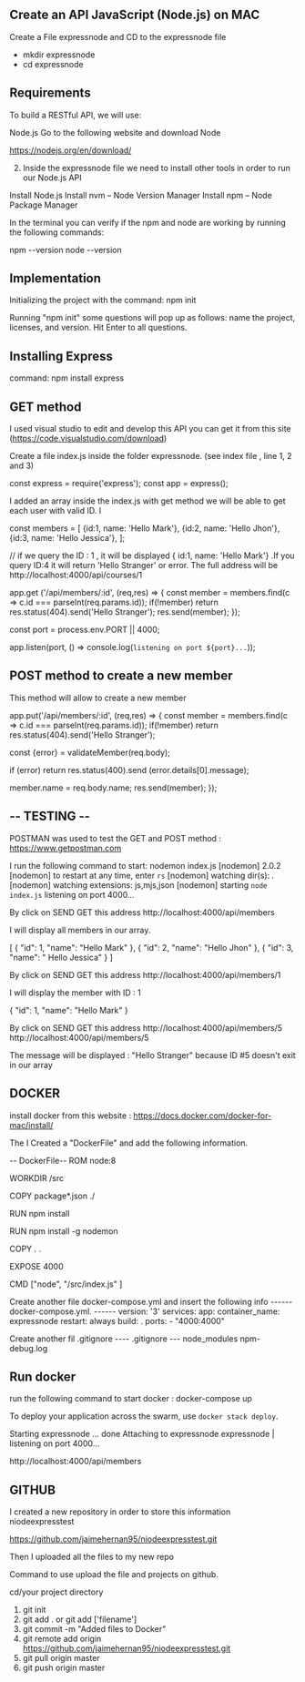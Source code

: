 Create an API JavaScript (Node.js) on MAC
----------------------------------
 Create a File expressnode and CD to the expressnode file
- mkdir expressnode
- cd expressnode

Requirements
------------
To build a RESTful API, we will use:

Node.js
Go to the following website and download Node 

https://nodejs.org/en/download/

2) Inside the expressnode file we need to install other tools in order to run our Node.js API

Install Node.js
Install nvm – Node Version Manager
Install npm – Node Package Manager

In the terminal you can verify if the npm and node are working  by running the following commands:

npm --version
node --version

Implementation
--------------

Initializing the project with the command:  npm init

Running "npm init"  some questions will pop up as follows: name the project, licenses, and version. Hit Enter to all questions.

Installing Express
-----------------

command: npm install express

 GET method
 ----------  
 
 I used visual studio to edit and develop this API you can get it from this site (https://code.visualstudio.com/download)
 
 Create a file index.js inside the folder expressnode. (see index file , line 1, 2 and 3)

const express = require('express');
const app = express();

I added an array inside the index.js with get method we will be able to get each user with valid ID. I  

const members = [
   {id:1, name: 'Hello Mark'},
   {id:2, name: 'Hello Jhon'},
   {id:3, name: 'Hello Jessica'},
];

// if we query the ID : 1 , it will be displayed { id:1, name: 'Hello Mark'} .If you query ID:4 it will return 'Hello Stranger' or error. The full address will be  http://localhost:4000/api/courses/1


app.get ('/api/members/:id', (req,res) => {
   const member = members.find(c => c.id === parseInt(req.params.id));
   if(!member) return res.status(404).send('Hello Stranger');
   res.send(member);
});

const port = process.env.PORT || 4000;

app.listen(port, () => console.log(`listening on port ${port}...`));


POST method to create a new member
---------------------------------
This method will allow to create a new member

app.put('/api/members/:id', (req,res) => {
   const member = members.find(c => c.id === parseInt(req.params.id));
   if(!member) return res.status(404).send('Hello Stranger');

   const {error} = validateMember(req.body);

   if (error) return res.status(400).send (error.details[0].message);
   
   member.name = req.body.name;
   res.send(member);
});

-- TESTING --
-------------
POSTMAN was used to test the GET and POST method :  https://www.getpostman.com

I run the following command to start: nodemon index.js
[nodemon] 2.0.2
[nodemon] to restart at any time, enter `rs`
[nodemon] watching dir(s): *.*
[nodemon] watching extensions: js,mjs,json
[nodemon] starting `node index.js`
listening on port 4000...

By click on SEND  GET  this address http://localhost:4000/api/members

I will display all members in our array.

[
    {
        "id": 1,
        "name": "Hello Mark"
    },
    {
        "id": 2,
        "name": "Hello Jhon"
    },
    {
        "id": 3,
        "name": " Hello Jessica"
    }
]


By click on SEND  GET  this address http://localhost:4000/api/members/1

I will display the  member with ID : 1 

{
    "id": 1,
    "name": "Hello Mark"
}


By click on SEND  GET  this address http://localhost:4000/api/members/5
http://localhost:4000/api/members/5

The message will be displayed : "Hello Stranger" because ID #5 doesn't exit in our array


DOCKER
-------
install docker from this website :  https://docs.docker.com/docker-for-mac/install/


The I Created a "DockerFile" and add the following information. 

-- DockerFile-- 
ROM node:8 

WORKDIR /src

COPY package*.json ./

RUN npm install

RUN npm install -g nodemon

COPY . .

EXPOSE 4000

CMD ["node", "/src/index.js" ]


Create another file docker-compose.yml and insert the following info
 ------ docker-compose.yml. ------
version: '3'
services:
  app:
    container_name: expressnode
    restart: always
    build: .
    ports:
        - "4000:4000"
        
        
Create another fil .gitignore
---- .gitignore --- 
node_modules
npm-debug.log


Run docker
---------

run the following command to start docker : docker-compose up

To deploy your application across the swarm, use `docker stack deploy`.

Starting expressnode ... done
Attaching to expressnode
expressnode | listening on port 4000...

http://localhost:4000/api/members


GITHUB
-------

I created a new repository in order to store this information  niodeexpresstest

https://github.com/jaimehernan95/niodeexpresstest.git

Then I uploaded all the files to my new repo

Command to use upload the file and projects on github.

 cd/your project directory

 1) git init
 2) git add . or git add ['filename']
 3) git commit -m "Added files to Docker"
 4) git remote add origin https://github.com/jaimehernan95/niodeexpresstest.git
 5) git pull origin master
 6) git push origin master
